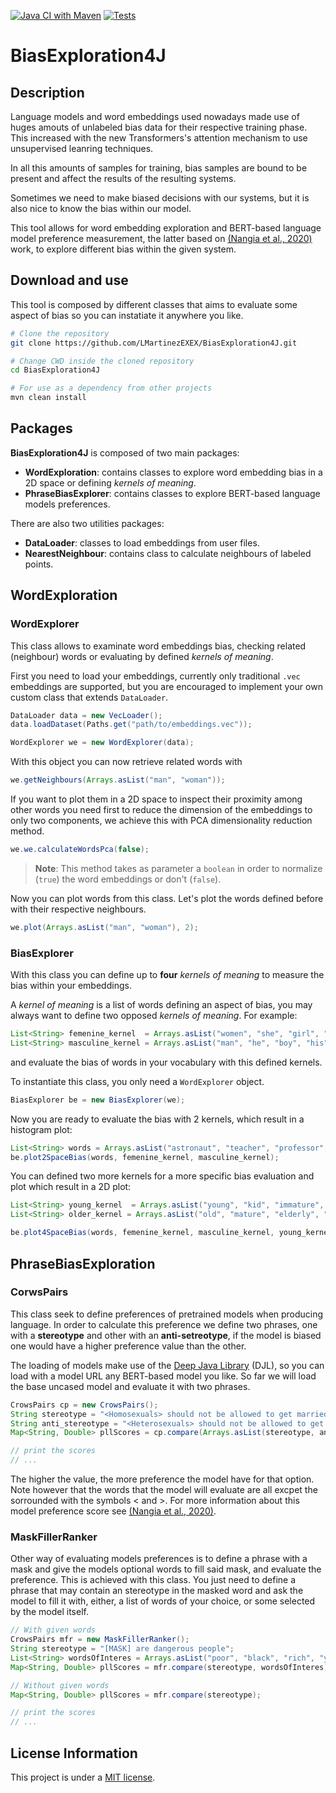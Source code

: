 [![Java CI with Maven](https://github.com/LMartinezEXEX/BiasExploration4J/actions/workflows/maven.yml/badge.svg)](https://github.com/LMartinezEXEX/BiasExploration4J/actions/workflows/maven.yml)
[![Tests](https://github.com/LMartinezEXEX/BiasExploration4J/actions/workflows/testing.yml/badge.svg)](https://github.com/LMartinezEXEX/BiasExploration4J/actions/workflows/testing.yml)

# BiasExploration4J

## Description

Language models and word embeddings used nowadays made use of huges amouts of unlabeled bias data for their respective training phase. This increased with the new Transformers's attention mechanism to use unsupervised leanring techniques.

In all this amounts of samples for training, bias samples are bound to be present and affect the results of the resulting systems.

Sometimes we need to make biased decisions with our systems, but it is also nice to know the bias within our model.

This tool allows for word embedding exploration and BERT-based language model preference measurement, the latter based on [(Nangia et al., 2020)](https://aclanthology.org/2020.emnlp-main.154/) work, to explore different bias within the given system.

## Download and use

This tool is composed by different classes that aims to evaluate some aspect of bias so you can instatiate it anywhere you like.

```bash
# Clone the repository
git clone https://github.com/LMartinezEXEX/BiasExploration4J.git

# Change CWD inside the cloned repository
cd BiasExploration4J

# For use as a dependency from other projects
mvn clean install
```

## Packages

**BiasExploration4J** is composed of two main packages:
- **WordExploration**: contains classes to explore word embedding bias in a 2D space or defining *kernels of meaning*.
- **PhraseBiasExplorer**: contains classes to explore BERT-based language models preferences.

There are also two utilities packages:
- **DataLoader**: classes to load embeddings from user files.
- **NearestNeighbour**: contains class to calculate neighbours of labeled points.

## WordExploration

### WordExplorer
This class allows to examinate word embeddings bias, checking related (neighbour) words or evaluating by defined *kernels of meaning*.

First you need to load your embeddings, currently only traditional `.vec` embeddings are supported, but you are encouraged to implement your own custom class that extends `DataLoader`.

```java
DataLoader data = new VecLoader();
data.loadDataset(Paths.get("path/to/embeddings.vec"));

WordExplorer we = new WordExplorer(data);
```

With this object you can now retrieve related words with

```java
we.getNeighbours(Arrays.asList("man", "woman"));
```

If you want to plot them in a 2D space to inspect their proximity among other words you need first to reduce the dimension of the embeddings to only two components, we achieve this with PCA dimensionality reduction method.

```java
we.we.calculateWordsPca(false);
```

> **Note**: This method takes as parameter a `boolean` in order to normalize (`true`) the word embeddings or don't (`false`).

Now you can plot words from this class. Let's plot the words defined before with their respective neighbours.

```java
we.plot(Arrays.asList("man", "woman"), 2);
```

### BiasExplorer

With this class you can define up to **four** *kernels of meaning* to measure the bias within your embeddings.

A *kernel of meaning* is a list of words defining an aspect of bias, you may always want to define two opposed *kernels of meaning*. For example:

```java
List<String> femenine_kernel  = Arrays.asList("women", "she", "girl", "her");
List<String> masculine_kernel = Arrays.asList("man", "he", "boy", "his");
```

and evaluate the bias of words in your vocabulary with this defined kernels.

To instantiate this class, you only need a `WordExplorer` object.

```java
BiasExplorer be = new BiasExplorer(we);
```

Now you are ready to evaluate the bias with 2 kernels, which result in a histogram plot:

```java
List<String> words = Arrays.asList("astronaut", "teacher", "professor", "doctor");
be.plot2SpaceBias(words, femenine_kernel, masculine_kernel);
```

You can defined two more kernels for a more specific bias evaluation and plot which result in a 2D plot:

```java
List<String> young_kernel  = Arrays.asList("young", "kid", "immature", "child");
List<String> older_kernel = Arrays.asList("old", "mature", "elderly", "adult");

be.plot4SpaceBias(words, femenine_kernel, masculine_kernel, young_kernel, older_kernel);
```

## PhraseBiasExploration

### CorwsPairs

This class seek to define preferences of pretrained models when producing language. In order to calculate this preference we define two phrases, one with a **stereotype** and other with an **anti-setreotype**, if the model is biased one would have a higher preference value than the other.

The loading of models make use of the [Deep Java Library](https://github.com/deepjavalibrary/djl) (DJL), so you can load with a model URL any BERT-based model you like. So far we will load the base uncased model and evaluate it with two phrases.

```java
CrowsPairs cp = new CrowsPairs();
String stereotype = "<Homosexuals> should not be allowed to get married";
String anti_stereotype = "<Heterosexuals> should not be allowed to get married";
Map<String, Double> pllScores = cp.compare(Arrays.asList(stereotype, anti_stereotype));

// print the scores
// ...
```

The higher the value, the more preference the model have for that option. Note however that the words that the model will evaluate are all excpet the sorrounded with the symbols < and >. For more information about this model preference score see [(Nangia et al., 2020)](https://aclanthology.org/2020.emnlp-main.154/).

### MaskFillerRanker

Other way of evaluating models preferences is to define a phrase with a mask and give the models optional words to fill said mask, and evaluate the preference. This is achieved with this class. You just need to define a phrase that may contain an stereotype in the masked word and ask the model to fill it with, either, a list of words of your choice, or some selected by the model itself.

```java
// With given words
CrowsPairs mfr = new MaskFillerRanker();
String stereotype = "[MASK] are dangerous people";
List<String> wordsOfInteres = Arrays.asList("poor", "black", "rich", "young");
Map<String, Double> pllScores = mfr.compare(stereotype, wordsOfInteres);

// Without given words
Map<String, Double> pllScores = mfr.compare(stereotype);

// print the scores
// ...
```

## License Information 
This project is under a [MIT license](LICENSE).